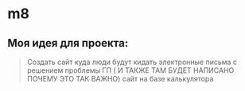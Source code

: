 # m8
## Моя идея для проекта:
> Создать сайт куда люди будут кидать электронные письма с решением проблемы ГП ( И ТАКЖЕ ТАМ БУДЕТ НАПИСАНО ПОЧЕМУ ЭТО ТАК ВАЖНО)
> сайт на базе калькулятора
